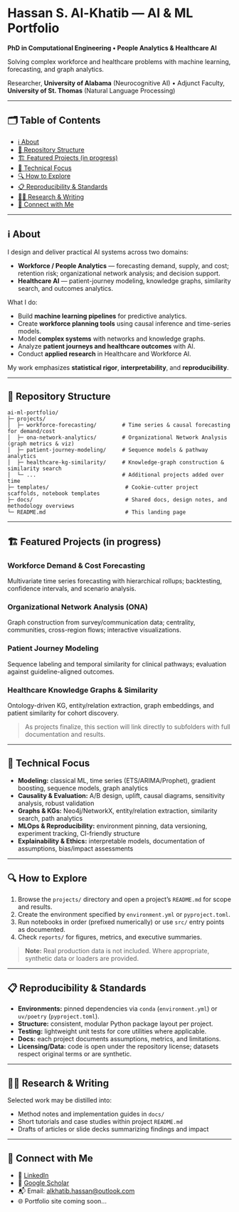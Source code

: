 # Hassan S. Al-Khatib — AI & ML Portfolio

**PhD in Computational Engineering • People Analytics & Healthcare AI**  

Solving complex workforce and healthcare problems with machine learning, forecasting, and graph analytics.  

Researcher, **University of Alabama** (Neurocognitive AI) • Adjunct Faculty, **University of St. Thomas** (Natural Language Processing)

---

## 🗂️ Table of Contents
- [ℹ️ About](#about)
- [📂 Repository Structure](#repository-structure)
- [🏗️ Featured Projects (in progress)](#featured-projects-in-progress)
- [🎯 Technical Focus](#technical-focus)
- [🔍 How to Explore](#how-to-explore)
- [📋 Reproducibility & Standards](#reproducibility--standards)
- [✍🏻 Research & Writing](#research--writing)
- [🤝 Connect with Me](#contact)

---

## ℹ️ About

I design and deliver practical AI systems across two domains:

- **Workforce / People Analytics** — forecasting demand, supply, and cost; retention risk; organizational network analysis; and decision support.  
- **Healthcare AI** — patient-journey modeling, knowledge graphs, similarity search, and outcomes analytics.

What I do:

- Build **machine learning pipelines** for predictive analytics.  
- Create **workforce planning tools** using causal inference and time-series models.  
- Model **complex systems** with networks and knowledge graphs.  
- Analyze **patient journeys and healthcare outcomes** with AI.  
- Conduct **applied research** in Healthcare and Workforce AI.

My work emphasizes **statistical rigor**, **interpretability**, and **reproducibility**.

---

## 📂 Repository Structure

```text
ai-ml-portfolio/
├─ projects/
│  ├─ workforce-forecasting/        # Time series & causal forecasting for demand/cost
│  ├─ ona-network-analytics/        # Organizational Network Analysis (graph metrics & viz)
│  ├─ patient-journey-modeling/     # Sequence models & pathway analytics
│  ├─ healthcare-kg-similarity/     # Knowledge-graph construction & similarity search
│  └─ ...                           # Additional projects added over time
├─ templates/                        # Cookie-cutter project scaffolds, notebook templates
├─ docs/                             # Shared docs, design notes, and methodology overviews
└─ README.md                         # This landing page

```
---
## 🏗️ Featured Projects (in progress)

### Workforce Demand & Cost Forecasting
Multivariate time series forecasting with hierarchical rollups; backtesting, confidence intervals, and scenario analysis.

### Organizational Network Analysis (ONA)
Graph construction from survey/communication data; centrality, communities, cross-region flows; interactive visualizations.

### Patient Journey Modeling
Sequence labeling and temporal similarity for clinical pathways; evaluation against guideline-aligned outcomes.

### Healthcare Knowledge Graphs & Similarity
Ontology-driven KG, entity/relation extraction, graph embeddings, and patient similarity for cohort discovery.

> As projects finalize, this section will link directly to subfolders with full documentation and results.

---

## 🎯 Technical Focus

- **Modeling:** classical ML, time series (ETS/ARIMA/Prophet), gradient boosting, sequence models, graph analytics  
- **Causality & Evaluation:** A/B design, uplift, causal diagrams, sensitivity analysis, robust validation  
- **Graphs & KGs:** Neo4j/NetworkX, entity/relation extraction, similarity search, path analytics  
- **MLOps & Reproducibility:** environment pinning, data versioning, experiment tracking, CI-friendly structure  
- **Explainability & Ethics:** interpretable models, documentation of assumptions, bias/impact assessments

---

## 🔍 How to Explore

1. Browse the `projects/` directory and open a project’s `README.md` for scope and results.  
2. Create the environment specified by `environment.yml` or `pyproject.toml`.  
3. Run notebooks in order (prefixed numerically) or use `src/` entry points as documented.  
4. Check `reports/` for figures, metrics, and executive summaries.

> **Note:** Real production data is not included. Where appropriate, synthetic data or loaders are provided.

---

## 📋 Reproducibility & Standards

- **Environments:** pinned dependencies via `conda` (`environment.yml`) or `uv/poetry` (`pyproject.toml`).  
- **Structure:** consistent, modular Python package layout per project.  
- **Testing:** lightweight unit tests for core utilities where applicable.  
- **Docs:** each project documents assumptions, metrics, and limitations.  
- **Licensing/Data:** code is open under the repository license; datasets respect original terms or are synthetic.

---

## ✍🏻 Research & Writing

Selected work may be distilled into:
- Method notes and implementation guides in `docs/`  
- Short tutorials and case studies within project `README.md`  
- Drafts of articles or slide decks summarizing findings and impact

---

## 🤝 Connect with Me
- 📄 [LinkedIn](https://linkedin.com/in/hassan-saadeddine-al-khatib)
- 🔬 [Google Scholar](https://scholar.google.com/citations?user=4gpOIugAAAAJ&hl=en)
- 📬 Email: alkhatib.hassan@outlook.com
- 🌐 Portfolio site coming soon...
